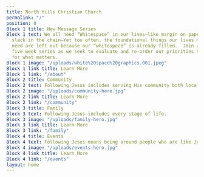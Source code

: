 ```yaml
---
title: North Hills Christian Church
permalink: "/"
position: 0
Block 1 title: New Message Series
Block 1 text: We all need “Whitespace” in our lives—like margin on paper, or like
  slack in the chain—Yet too often, the foundational things our lives most desperately
  need are left out because our “whitespace” is already filled.  Join us for this
  five week series as we seek to evaluate and re-order our priorities to make room
  for what matters.
Block 1 image: "/uploads/white%20space%20graphics.001.jpeg"
Block 1 link title: Learn More
Block 1 link: "/about"
Block 2 title: Community
Block 2 text: Following Jesus includes serving His community both locally and globally.
Block 2 image: "/uploads/community-hero.jpg"
Block 2 link title: Learn More
Block 2 link: "/community"
Block 3 title: Family
Block 3 text: Following Jesus includes every stage of life.
Block 3 image: "/uploads/family-hero.jpg"
Block 3 link title: Learn More
Block 3 link: "/family"
Block 4 title: Events
Block 4 text: Following Jesus means being around people who are like Jesus.
Block 4 image: "/uploads/events-hero.jpg"
Block 4 link title: Learn More
Block 4 link: "/events"
layout: home
---
```


